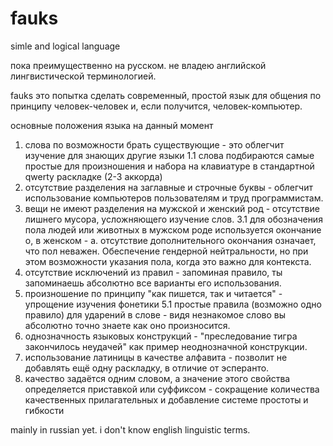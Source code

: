 # fauks
simle and logical language

пока преимущественно на русском. не владею английской лингвистической терминологией.

fauks это попытка сделать современный, простой язык для общения по принципу человек-человек и, если получится, человек-компьютер.

основные положения языка на данный момент

1. слова по возможности брать существующие - это облегчит изучение для знающих другие языки
1.1 слова подбираются самые простые для произношения и набора на клавиатуре в стандартной qwerty раскладке (2-3 аккорда)
2. отсутствие разделения на заглавные и строчные буквы - облегчит использование компьютеров пользователям и труд программистам.
3. вещи не имеют разделения на мужской и женский род - отсутствие лишнего мусора, усложняющего изучение слов.
3.1 для обозначения пола людей или животных в мужском роде используется окончание о, в женском - а. отсутствие дополнительного окончания означает, что пол неважен. Обеспечение гендерной нейтральности, но при этом возможности указания пола, когда это важно для контекста.
4. отсутствие исключений из правил - запоминая правило, ты запоминаешь абсолютно все варианты его использования.
5. произношение по принципу "как пишется, так и читается" - упрощение изучения фонетики
5.1 простые правила (возможно одно правило) для ударений в слове - видя незнакомое слово вы абсолютно точно знаете как оно произносится.
6. однозначность языковых конструкций - "преследование тигра закончилось неудачей" как пример неоднозначной конструкции.
7. использование латиницы в качестве алфавита - позволит не добавлять ещё одну раскладку, в отличие от эсперанто.
8. качество задаётся одним словом, а значение этого свойства определяется приставкой или суффиксом - сокращение количества качественных прилагательных и добавление системе простоты и гибкости

mainly in russian yet. i don't know english linguistic terms.
